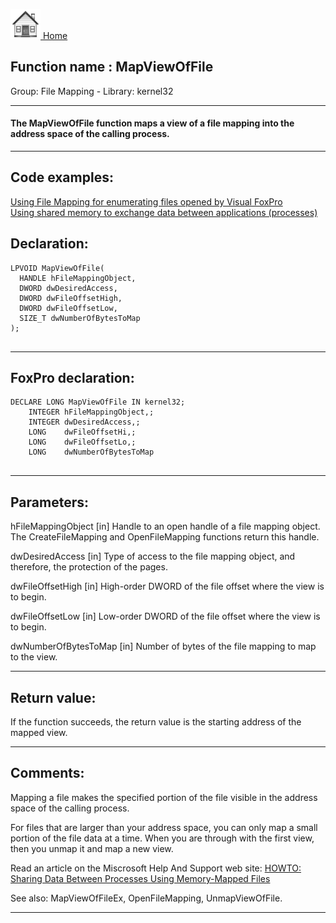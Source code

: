 [<img src="../../images/home.png"> Home ](https://github.com/VFPX/Win32API)  

## Function name : MapViewOfFile
Group: File Mapping - Library: kernel32    
***  


#### The MapViewOfFile function maps a view of a file mapping into the address space of the calling process.
***  


## Code examples:
[Using File Mapping for enumerating files opened by Visual FoxPro](../../samples/sample_473.md)  
[Using shared memory to exchange data between applications (processes)](../../samples/sample_498.md)  

## Declaration:
```foxpro  
LPVOID MapViewOfFile(
  HANDLE hFileMappingObject,
  DWORD dwDesiredAccess,
  DWORD dwFileOffsetHigh,
  DWORD dwFileOffsetLow,
  SIZE_T dwNumberOfBytesToMap
);
  
```  
***  


## FoxPro declaration:
```foxpro  
DECLARE LONG MapViewOfFile IN kernel32;
	INTEGER hFileMappingObject,;
	INTEGER dwDesiredAccess,;
	LONG    dwFileOffsetHi,;
	LONG    dwFileOffsetLo,;
	LONG    dwNumberOfBytesToMap
  
```  
***  


## Parameters:
hFileMappingObject 
[in] Handle to an open handle of a file mapping object. The CreateFileMapping and OpenFileMapping functions return this handle. 

dwDesiredAccess 
[in] Type of access to the file mapping object, and therefore, the protection of the pages.

dwFileOffsetHigh 
[in] High-order DWORD of the file offset where the view is to begin. 

dwFileOffsetLow 
[in] Low-order DWORD of the file offset where the view is to begin.

dwNumberOfBytesToMap 
[in] Number of bytes of the file mapping to map to the view.  
***  


## Return value:
If the function succeeds, the return value is the starting address of the mapped view.  
***  


## Comments:
Mapping a file makes the specified portion of the file visible in the address space of the calling process.  
  
For files that are larger than your address space, you can only map a small portion of the file data at a time. When you are through with the first view, then you unmap it and map a new view.  
  
Read an article on the Miscrosoft Help And Support web site: <a href="http://support.microsoft.com/default.aspx?scid=kb;en-us;188535">HOWTO: Sharing Data Between Processes Using Memory-Mapped Files</a>  
  
See also: MapViewOfFileEx, OpenFileMapping, UnmapViewOfFile.  
  
***  

